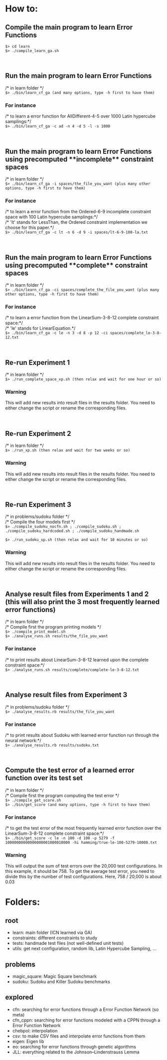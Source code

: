 # How to:

## Compile the main program to learn Error Functions

`$> cd learn`  
`$> ./compile_learn_ga.sh`

<br>
  
## Run the main program to learn Error Functions
/\* in learn folder \*/  
`$> ./bin/learn_cf_ga (and many options, type -h first to have them)`

### For instance
/\* to learn a error function for AllDifferent-4-5 over 1000 Latin hypercube samplings:\*/  
`$> ./bin/learn_cf_ga -c ad -n 4 -d 5 -l -s 1000`

<br>
  
## Run the main program to learn Error Functions using precomputed \*\*incomplete\*\* constraint spaces
/\* in learn folder \*/  
`$> ./bin/learn_cf_ga -i spaces/the_file_you_want (plus many other options, type -h first to have them)`

### For instance
/\* to learn a error function from the Ordered-6-9 incomplete constraint space with 100 Latin hypercube samplings:\*/  
/\* 'lt' stands for LessThan, the Ordered constraint implementation we choose for this paper.\*/  
`$> ./bin/learn_cf_ga -c lt -n 6 -d 9 -i spaces/lt-6-9-100-la.txt`

<br>
  
## Run the main program to learn Error Functions using precomputed \*\*complete\*\* constraint spaces
/\* in learn folder \*/  
`$> ./bin/learn_cf_ga -ci spaces/complete_the_file_you_want (plus many other options, type -h first to have them)`

### For instance
/\* to learn a error function from the LinearSum-3-8-12 complete constraint space:\*/  
/\* 'le' stands for LinearEquation.\*/  
`$> ./bin/learn_cf_ga -c le -n 3 -d 8 -p 12 -ci spaces/complete_le-3-8-12.txt`

<br>
  
## Re-run Experiment 1
/\* in learn folder \*/  
`$> ./run_complete_space_xp.sh (then relax and wait for one hour or so)`

### Warning
This will add new results into result files in the results folder. You need to either change the script or rename the corresponding files.

<br>
  
## Re-run Experiment 2
/\* in learn folder \*/  
`$> ./run_xp.sh (then relax and wait for two weeks or so)`

### Warning
This will add new results into result files in the results folder. You need to either change the script or rename the corresponding files.

<br>
  
## Re-run Experiment 3
/\* in problems/sudoku folder \*/  
/\* Compile the four models first \*/  
`$> ./compile_sudoku_nocfn.sh ; ./compile_sudoku.sh ; ./compile_sudoku_hardcoded.sh ; ./compile_sudoku_handmade.sh`

`$> ./run_sudoku_xp.sh (then relax and wait for 10 minutes or so)`

### Warning
This will add new results into result files in the results folder. You need to either change the script or rename the corresponding files.

<br>
  
## Analyse result files from Experiments 1 and 2 (this will also print the 3 most frequently learned error functions)
/\* in learn folder \*/  
/\* Compile first the program printing models \*/  
`$> ./compile_print_model.sh`  
`$> ./analyse_runs.sh results/the_file_you_want`

### For instance
/\* to print results about LinearSum-3-8-12 learned upon the complete constraint space:\*/  
`$> ./analyse_runs.sh results/complete/complete-le-3-8-12.txt`

<br>
  
## Analyse result files from Experiment 3
/\* in problems/sudoku folder \*/  
`$> ./analyse_results.rb results/the_file_you_want`

### For instance
/\* to print results about Sudoku with learned error function run through the neural network:\*/  
`$> ./analyse_results.rb results/sudoku.txt`

<br>
  
## Compute the test error of a learned error function over its test set
/\* in learn folder \*/  
/\* Compile first the program computing the test error \*/  
`$> ./compile_get_score.sh`  
`$> ./bin/get_score (and many options, type -h first to have them)`

### For instance
/\* to get the test error of the most frequently learned error function over the LinearSum-3-8-12 complete constraint space:\*/  
`$> ./bin/get_score -c le -n 100 -d 100 -p 5279 -f 10000000000000000001000010000 -hi hamming/true-le-100-5279-10000.txt`

### Warning
This will output the sum of test errors over the 20,000 test configurations. In this example, it should be 758. To get the average test error, you need to divide this by the number of test configurations. Here, 758 / 20,000 is about 0.03


# Folders:

## root

* learn: main folder (ICN learned via GA)
* constraints: different constraints to study
* tests: handmade test files (not well-defined unit tests)
* utils: get next configuration, random lib, Latin Hypercube Sampling, ...

## problems

* magic_square: Magic Square benchmark
* sudoku: Sudoku and Killer Sudoku benchmarks

## explored

* cfn: searching for error functions through a Error Function Network (so meta)
* cfn_cppn: searching for error functions modeled with a CPPN through a Error Function Network
* chebpol: interpolation
* csv: to make CSV files and interpolate error functions from them
* eigen: Eigen lib
* eo: searching for error functions through genetic algorithms
* JLL: everything related to the Johnson–Lindenstrauss Lemma 

